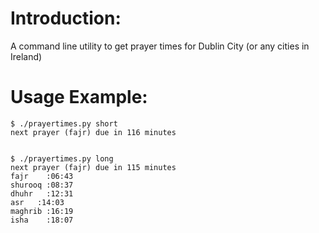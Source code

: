 # Introduction:
A command line utility to get prayer times for Dublin City (or any cities in Ireland)

# Usage Example:
```
$ ./prayertimes.py short
next prayer (fajr) due in 116 minutes


$ ./prayertimes.py long
next prayer (fajr) due in 115 minutes
fajr	:06:43
shurooq	:08:37
dhuhr	:12:31
asr	  :14:03
maghrib	:16:19
isha	:18:07
```

